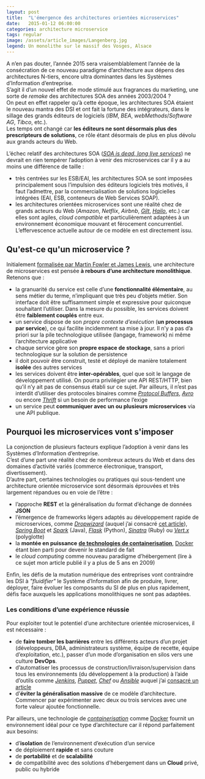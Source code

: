 ```yaml
---
layout: post
title:  "L'émergence des architectures orientées microservices"
date:   2015-01-12 06:00:00
categories: architecture microservice
tags: regular
image: /assets/article_images/Langenberg.jpg
legend: Un monolithe sur le massif des Vosges, Alsace
---
```

A n’en pas douter, l’année 2015 sera vraisemblablement l’année de la consécration de ce nouveau paradigme d’architecture aux dépens des architectures N-tiers, encore ultra dominantes dans les Systèmes d’Information d’entreprise.<br />
S’agit il d’un nouvel effet de mode stimulé aux fragrances du marketing, une sorte de *remake* des architectures SOA des années 2003/2004 ?<br />
On peut en effet rappeler qu’à cette époque, les architectures SOA étaient le nouveau mantra des DSI et ont fait la fortune des intégrateurs, dans le sillage des grands éditeurs de logiciels (*IBM*, *BEA*, *webMethods*/*Software AG*, *Tibco*, etc.).<br />
Les temps ont changé car **les éditeurs ne sont désormais plus des prescripteurs de solutions**, ce rôle étant désormais de plus en plus dévolu aux grands acteurs du Web.

L’échec relatif des architectures SOA ([*SOA is dead, long live services*](http://apsblog.burtongroup.com/2009/01/soa-is-dead-long-live-services.html)) ne devrait en rien tempérer l’adoption à venir des microservices car il y a au moins une différence de taille :

- très centrées sur les ESB/EAI, les architectures SOA se sont imposées principalement sous l’impulsion des éditeurs logiciels très motivés, il faut l’admettre, par la commercialisation de solutions logicielles intégrées (EAI, ESB, conteneurs de Web Services SOAP).
- les architectures orientées microservices sont une réalité chez de grands acteurs du Web (*Amazon*, *Netflix*, *Airbnb*, [*Gilt*](http://www.gilt.com/), [*Hailo*](https://www.hailoapp.com/fr/), etc.) car elles sont agiles, *cloud compatible* et particulièrement adaptées à un environnement économique mouvant et férocement concurrentiel. L’effervescence actuelle autour de ce modèle en est directement issu.

## Qu'est-ce qu'un microservice ?
Initialement [formalisée par Martin Fowler et James Lewis](http://martinfowler.com/articles/microservices.html), une architecture de microservices est pensée **à rebours d’une architecture monolithique**.<br />
Retenons que :

- la granuarité du service est celle d’une **fonctionnalité élémentaire**, au sens métier du terme, n’impliquant que très peu d’objets métier. Son interface doit être suffisamment simple et expressive pour quiconque souhaitant l’utiliser. Dans la mesure du possible, les services doivent être **faiblement couplés** entre eux.
- un service dispose de son *propre contexte d’exécution* (**un processus par service**), ce qui facilite incidemment sa mise à jour. Il n’y a pas d’a priori sur la pile technologique utilisée (langage, framework) ni même l’architecture applicative
- chaque service gère son **propre espace de stockage**, sans a priori technologique sur la solution de persistence
- il doit pouvoir être construit, testé et déployé de manière totalement **isolée** des autres services
- les services doivent être **inter-opérables**, quel que soit le langage de développement utilisé. On pourra privilégier une API REST/HTTP, bien qu’il n’y ait pas de consensus établi sur ce sujet. Par ailleurs, il n’est pas interdit d’utiliser des protocoles binaires comme [*Protocol Buffers*](https://code.google.com/p/protobuf/), [*Avro*](http://avro.apache.org/) ou encore [*Thrift*](https://thrift.apache.org/) si un besoin de performance l’exige
- un service peut **communiquer avec un ou plusieurs microservices** via une API publique.

## Pourquoi les microservices vont s'imposer
La conjonction de plusieurs facteurs explique l’adoption à venir dans les Systèmes d’Information d’entreprise.<br />
C’est d’une part une réalité chez de nombreux acteurs du Web et dans des domaines d’activité variés (commerce électronique, transport, divertissement).<br />
D’autre part, certaines technologies ou pratiques qui sous-tendent une architecture orientée microservice sont désormais éprouvées et très largement répandues ou en voie de l’être :

- l’approche **REST** et la généralisation du format d’échange de données **JSON**
- l’émergence de frameworks légers adaptés au développement rapide de microservices, comme [*Dropwizard*](http://dropwizard.io/) (auquel j’ai consacré [cet article](/microservice/dropwizard/java/2015/01/16/presentation-dropwizard.html)), [*Spring Boot*](http://projects.spring.io/spring-boot/) et [*Spark*](http://sparkjava.com/) (Java), [*Flask*](http://flask.pocoo.org/) (Python), [*Sinatra*](http://www.sinatrarb.com/) (Ruby) ou [*Vert.x*](http://vertx.io/) (polyglotte)
- la **montée en puissance** [**de technologies de containerisation**](https://linuxcontainers.org/), [Docker](https://www.docker.com/) étant bien parti pour devenir le standard de fait
- le *cloud computing* comme nouveau paradigme d’hébergement (lire à ce sujet mon article publié il y a plus de 5 ans en 2009)

Enfin, les défis de la mutation numérique des entreprises vont contraindre les DSI à *"fluidifier"* le Système d’Information afin de produire, livrer, déployer, faire évoluer les composants du SI de plus en plus rapidement, défis face auxquels les applications monolithiques ne sont pas adaptées.

### Les conditions d’une expérience réussie
Pour exploiter tout le potentiel d’une architecture orientée microservices, il est nécessaire :

- de **faire tomber les barrières** entre les différents acteurs d’un projet (développeurs, DBA, administrateurs système, équipe de recette, équipe d’exploitation, etc.), passer d’un mode d’organisation en silos vers une culture **DevOps**.
- d’automatiser les processus de construction/livraison/supervision dans tous les environnements (du développement à la production) à l’aide d’outils comme [*Jenkins*](http://jenkins-ci.org/), [*Puppet*](http://puppetlabs.com/), [*Chef*](https://www.chef.io/chef/) ou [*Ansible*](http://www.ansible.com/) auquel j’ai [consacré un article](/microservice/ansible/docker/2015/02/01/ansible-docker.html)
- d’**éviter la généralisation massive** de ce modèle d’architecture. Commencer par expérimenter avec deux ou trois services avec une forte valeur ajoutée fonctionnelle.

Par ailleurs, une technologie de [*containerisation*](https://linuxcontainers.org/) comme [Docker](https://www.docker.com/) fournit un environnement idéal pour ce type d’architecture car il répond parfaitement aux besoins:

- d’**isolation** de l’environnement d’exécution d’un service
- de déploiement **rapide** et sans couture
- de **portabilité** et de **scalabilité**
- de compatibilité avec des solutions d’hébergement dans un **Cloud** privé, public ou hybride

[jekyll]:      http://jekyllrb.com
[jekyll-gh]:   https://github.com/jekyll/jekyll
[jekyll-help]: https://github.com/jekyll/jekyll-help
